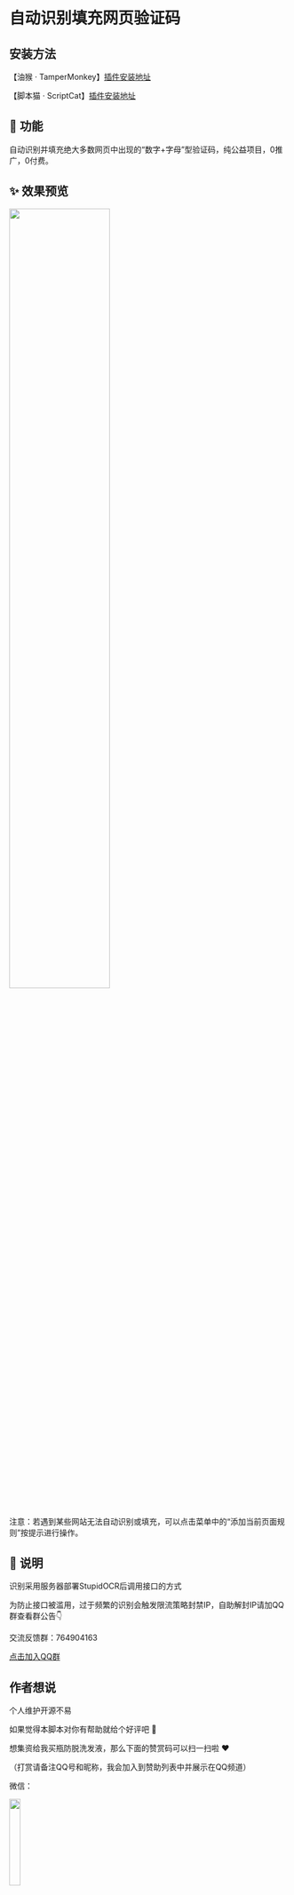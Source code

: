 # 自动识别填充网页验证码

## 安装方法

【油猴 · TamperMonkey】[插件安装地址](https://greasyfork.org/zh-CN/scripts/459260)

【脚本猫 · ScriptCat】[插件安装地址](https://scriptcat.org/script-show-page/829)

## 🎄 功能

自动识别并填充绝大多数网页中出现的“数字+字母”型验证码，纯公益项目，0推广，0付费。

## ✨ 效果预览

<img src="https://zwhy-1310134253.cos.ap-beijing.myqcloud.com/captcha.gif" width="60%">

注意：若遇到某些网站无法自动识别或填充，可以点击菜单中的“添加当前页面规则”按提示进行操作。

## 📢 说明

识别采用服务器部署StupidOCR后调用接口的方式

为防止接口被滥用，过于频繁的识别会触发限流策略封禁IP，自助解封IP请加QQ群查看群公告👇

交流反馈群：764904163 

[点击加入QQ群](https://qm.qq.com/cgi-bin/qm/qr?k=EUUZ_tp0HJdv-MxKS413ENz87rAW9e0C&jump_from=webapi&authKey=Xk/cSYAZ+07YCve6XZlZZoS5g5V9ujD6Cx6dn7P4C3oeODdV7izorz3RhZThwtAt)

## 作者想说

个人维护开源不易

如果觉得本脚本对你有帮助就给个好评吧 🙏

想集资给我买瓶防脱洗发液，那么下面的赞赏码可以扫一扫啦 ❤️ 

（打赏请备注QQ号和昵称，我会加入到赞助列表中并展示在QQ频道）

微信：

<img src="https://zwhy-1310134253.cos.ap-beijing.myqcloud.com/donate_code.jpg" width="20%" height="20%" />

支付宝：

<img src="https://zwhy-1310134253.cos.ap-beijing.myqcloud.com/donate_code_zfb.jpg" width="20%" height="20%" />


